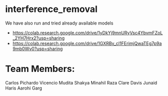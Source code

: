 # interference_removal

We have also run and tried already available models
- https://colab.research.google.com/drive/1yDkYj9mnURyVsc4YbvmFZoL_2YH7Hrx2?usp=sharing
- https://colab.research.google.com/drive/1GXRBv_cl1FErimjQwaTEg7p9a9mb0Wv0?usp=sharing


# Team Members:
Carlos Pichardo Vicencio
Mudita Shakya
Minahil Raza
Clare Davis
Junaid Haris
Aarohi Garg
